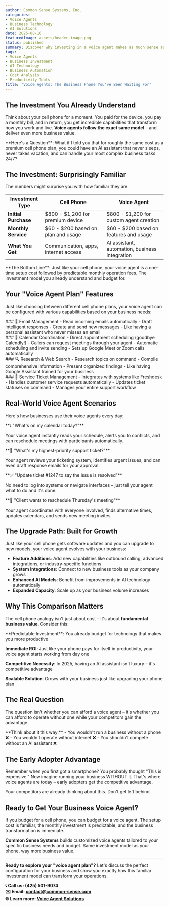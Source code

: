 ```yaml
---
author: Common Sense Systems, Inc.
categories:
- Voice Agents
- Business Technology
- AI Solutions
date: 2025-08-16
featuredImage: assets/header-image.png
status: published
summary: Discover why investing in a voice agent makes as much sense as your cell phone plan. Same familiar investment model, same monthly costs, but with 24/7 AI assistance that transforms your business operations.
tags:
- Voice Agents
- Business Investment
- AI Technology
- Business Automation
- Cost Analysis
- Productivity Tools
title: "Voice Agents: The Business Phone You've Been Waiting For"
---
```


## The Investment You Already Understand

Think about your cell phone for a moment. You paid for the device, you pay a monthly bill, and in return, you get incredible capabilities that transform how you work and live. **Voice agents follow the exact same model** – and deliver even more business value.

<div class="question-highlight">
**Here's a Question**: What if I told you that for roughly the same cost as a premium cell phone plan, you could have an AI assistant that never sleeps, never takes vacation, and can handle your most complex business tasks 24/7?
</div>

## The Investment: Surprisingly Familiar

The numbers might surprise you with how familiar they are:

| Investment Type | Cell Phone | Voice Agent |
|---|---|---|
| **Initial Purchase** | $800 - $1,200 for premium device | $800 - $1,200 for custom agent creation |
| **Monthly Service** | $60 - $200 based on plan and usage | $60 - $200 based on features and usage |
| **What You Get** | Communication, apps, internet access | AI assistant, automation, business integration |

<div class="cost-insight">
**The Bottom Line**: Just like your cell phone, your voice agent is a one-time setup cost followed by predictable monthly operation fees. The investment model you already understand and budget for.
</div>

## Your "Voice Agent Plan" Features

Just like choosing between different cell phone plans, your voice agent can be configured with various capabilities based on your business needs:

<div class="features-grid">
<div class="feature-card">
### 📧 Email Management
- Read incoming emails automatically
- Draft intelligent responses  
- Create and send new messages
- Like having a personal assistant who never misses an email
</div>

<div class="feature-card">
### 📅 Calendar Coordination
- Direct appointment scheduling (goodbye Calendly!)
- Callers can request meetings through your agent
- Automatic scheduling and invite sending
- Sets up Google Meet or Zoom calls automatically
</div>

<div class="feature-card">
### 🔍 Research & Web Search
- Research topics on command
- Compile comprehensive information
- Present organized findings
- Like having Google Assistant trained for your business
</div>

<div class="feature-card">
### 🎫 Service Ticket Management
- Integrates with systems like Freshdesk
- Handles customer service requests automatically
- Updates ticket statuses on command
- Manages your entire support workflow
</div>
</div>

## Real-World Voice Agent Scenarios

Here's how businesses use their voice agents every day:

<div class="scenario-box">
**📞 "What's on my calendar today?"**

Your voice agent instantly reads your schedule, alerts you to conflicts, and can reschedule meetings with participants automatically.
</div>

<div class="scenario-box">
**🎯 "What's my highest-priority support ticket?"**

Your agent reviews your ticketing system, identifies urgent issues, and can even draft response emails for your approval.
</div>

<div class="scenario-box">
**✅ "Update ticket #1247 to say the issue is resolved"**

No need to log into systems or navigate interfaces – just tell your agent what to do and it's done.
</div>

<div class="scenario-box">
**🔄 "Client wants to reschedule Thursday's meeting"**

Your agent coordinates with everyone involved, finds alternative times, updates calendars, and sends new meeting invites.
</div>

## The Upgrade Path: Built for Growth

Just like your cell phone gets software updates and you can upgrade to new models, your voice agent evolves with your business:

- **Feature Additions**: Add new capabilities like outbound calling, advanced integrations, or industry-specific functions
- **System Integrations**: Connect to new business tools as your company grows  
- **Enhanced AI Models**: Benefit from improvements in AI technology automatically
- **Expanded Capacity**: Scale up as your business volume increases

## Why This Comparison Matters

The cell phone analogy isn't just about cost – it's about **fundamental business value**. Consider this:

<div class="value-proposition">
**Predictable Investment**: You already budget for technology that makes you more productive

**Immediate ROI**: Just like your phone pays for itself in productivity, your voice agent starts working from day one

**Competitive Necessity**: In 2025, having an AI assistant isn't luxury – it's competitive advantage

**Scalable Solution**: Grows with your business just like upgrading your phone plan
</div>

## The Real Question

The question isn't whether you can afford a voice agent – it's whether you can afford to operate without one while your competitors gain the advantage.

<div class="comparison-insight">
**Think about it this way:**
- You wouldn't run a business without a phone ❌
- You wouldn't operate without internet ❌  
- You shouldn't compete without an AI assistant ❌
</div>

## The Early Adopter Advantage

Remember when you first got a smartphone? You probably thought "This is expensive." Now imagine running your business WITHOUT it. That's where voice agents are today – early adopters get the competitive advantage.

Your competitors are already thinking about this. Don't get left behind.

## Ready to Get Your Business Voice Agent?

If you budget for a cell phone, you can budget for a voice agent. The setup cost is familiar, the monthly investment is predictable, and the business transformation is immediate.

**Common Sense Systems** builds customized voice agents tailored to your specific business needs and budget. Same investment model as your phone, way more business value.

---

**Ready to explore your "voice agent plan"?** Let's discuss the perfect configuration for your business and show you exactly how this familiar investment model can transform your operations.

**📞 Call us: (425) 501-9074**  
**✉️ Email: contact@common-sense.com**  
**🌐 Learn more: [Voice Agent Solutions](/voice-agents.html)**